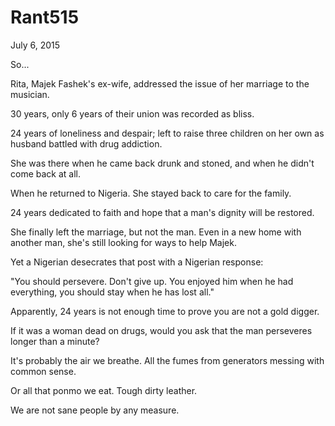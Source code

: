 # Rant515


July 6, 2015

So...

Rita, Majek Fashek's ex-wife, addressed the issue of her marriage to the musician.

30 years, only 6 years of their union was recorded as bliss.

24 years of loneliness and despair; left to raise three children on her own as husband battled with drug addiction. 

She was there when he came back drunk and stoned, and when he didn't come back at all.

When he returned to Nigeria. She stayed back to care for the family.

24 years dedicated to faith and hope that a man's dignity will be restored. 

She finally left the marriage, but not the man. Even in a new home with another man, she's still looking for ways to help Majek.

Yet a Nigerian desecrates that post with a Nigerian response:

"You should persevere. Don't give up. You enjoyed him when he had everything, you should stay when he has lost all."

Apparently, 24 years is not enough time to prove you are not a gold digger. 

If it was a woman dead on drugs, would you ask that the man perseveres longer than a minute?

It's probably the air we breathe. All the fumes from generators messing with common sense.

Or all that ponmo we eat. Tough dirty leather.

We are not sane people by any measure.